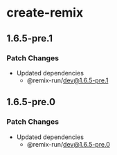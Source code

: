 # create-remix

## 1.6.5-pre.1

### Patch Changes

- Updated dependencies
  - @remix-run/dev@1.6.5-pre.1

## 1.6.5-pre.0

### Patch Changes

- Updated dependencies
  - @remix-run/dev@1.6.5-pre.0

